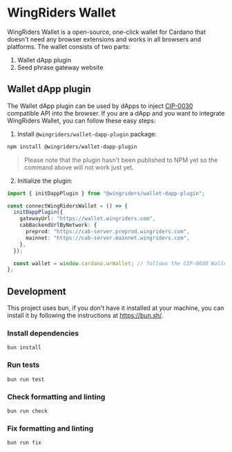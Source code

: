 # WingRiders Wallet

WingRiders Wallet is a open-source, one-click wallet for Cardano that doesn't need any browser extensions and works in all browsers and platforms. The wallet consists of two parts:

1. Wallet dApp plugin
2. Seed phrase gateway website

## Wallet dApp plugin

The Wallet dApp plugin can be used by dApps to inject [CIP-0030](https://developers.cardano.org/docs/governance/cardano-improvement-proposals/cip-0030/) compatible API into the browser. If you are a dApp and you want to integrate WingRiders Wallet, you can follow these easy steps:

1. Install `@wingriders/wallet-dapp-plugin` package:

```sh
npm install @wingriders/wallet-dapp-plugin
```

> Please note that the plugin hasn't been published to NPM yet so the command above will not work just yet.

2. Initialize the plugin:

```ts
import { initDappPlugin } from "@wingriders/wallet-dapp-plugin";

const connectWingRidersWallet = () => {
  initDappPlugin({
    gatewayUrl: "https://wallet.wingriders.com",
    cabBackendUrlByNetwork: {
      preprod: "https://cab-server.preprod.wingriders.com",
      mainnet: "https://cab-server.mainnet.wingriders.com",
    },
  });

  const wallet = window.cardano.wrWallet; // follows the CIP-0030 Wallet API
};
```

## Development

This project uses bun, if you don't have it installed at your machine, you can install it by following the instructions at https://bun.sh/.

### Install dependencies

```
bun install
```

### Run tests

```
bun run test
```

### Check formatting and linting

```
bun run check
```

### Fix formatting and linting

```
bun run fix
```
